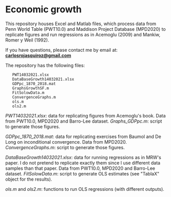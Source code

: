 # Economic growth
This repository houses Excel and Matlab files, which process data from Penn World Table (PWT10.0) and Maddison Project Database (MPD2020) to replicate figures and run regressions as in Acemoglu (2009) and Mankiw, Romer y Weil (1992).

If you have questions, please contact me by email at:
**carlosrojasquiroz@gmail.com**

The repository has the following files:

       PWT14032021.xlsx
       DataBaseGrowth14032021.xlsx
       GDPpc_1870_2018.mat
       GraphsGrowthSF.m
       FitSolowData.m
       ConvergenceGraphs.m
       ols.m
       ols2.m

*PWT14032021.xlsx*: data for replicating figures from Acemoglu's book. Data from PWT10.0, MPD2020 and Barro-Lee dataset. 
*Graphs_GDPpc.m*: script to generate those figures. 

*GDPpc_1870_2018.mat*: data for replicating exercises from Baumol and De Long on inconditional convergence. Data from MPD2020.
*ConvergenceGraphs.m*: script to generate those figures.

*DataBaseGrowth14032021.xlsx*: data for running regressions as in MRW's paper. I do not pretend to replicate exactly them since I use different data samples than that paper. Data from PWT10.0, MPD2020 and Barro-Lee dataset. 
*FitSolowData.m*: script to generate OLS estimates (see "TablaX" object for the results).

*ols.m* and *ols2.m*: functions to run OLS regressions (with different outputs). 
